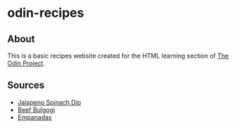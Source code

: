 # odin-recipes

## About

This is a basic recipes website created for the HTML learning section of [The Odin Project](https://www.theodinproject.com/lessons/foundations-recipes).

## Sources

- [Jalapeno Spinach Dip](https://www.allrecipes.com/jalapeno-spinach-dip-recipe-8781590)
- [Beef Bulgogi](https://www.allrecipes.com/recipe/100606/beef-bulgogi/)
- [Empanadas](https://www.allrecipes.com/recipe/215231/empanadas-beef-turnovers/)
